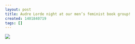 ```yaml
---
layout: post
title: Audre Lorde night at our men’s feminist book group!
created: 1401840719
tags: []
---
```

![](http://37.media.tumblr.com/a939a85ab7043510de036893d94a3495/tumblr_n6mb7zBe961rsr8w3o1_500.jpg)


